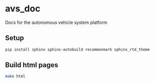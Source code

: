 # avs_doc
Docs for the autonomous vehicle system platform

## Setup

```sh
pip install sphinx sphinx-autobuild recommonmark sphinx_rtd_theme
```

## Build html pages

```sh
make html
```

